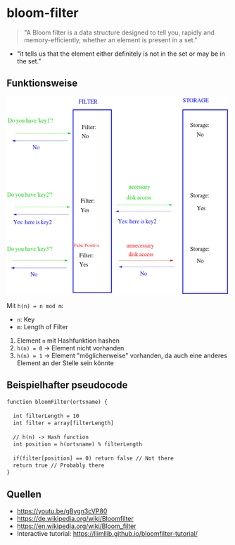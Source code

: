 # bloom-filter

> "A Bloom filter is a data structure designed to tell you, rapidly and memory-efficiently, whether an element is
> present in a set."

- "it tells us that the element either definitely is not in the set or may be in the set."

## Funktionsweise

![](./attachments/bloom-filter.png)

Mit `h(n) = n mod m`:

- `n`: Key
- `m`: Length of Filter

1. Element `n` mit Hashfunktion hashen
2. `h(n) = 0` -> Element nicht vorhanden
3. `h(n) = 1` -> Element "möglicherweise" vorhanden, da auch eine anderes Element an der Stelle sein könnte

## Beispielhafter pseudocode

```
function bloomFilter(ortsname) {

  int filterLength = 10
  int filter = array[filterLength]

  // h(n) -> Hash function
  int position = h(ortsname) % filterLength

  if(filter[position] == 0) return false // Not there
  return true // Probably there
}
```


## Quellen

- <https://youtu.be/gBygn3cVP80>
- <https://de.wikipedia.org/wiki/Bloomfilter>
- <https://en.wikipedia.org/wiki/Bloom_filter>
- Interactive tutorial: <https://llimllib.github.io/bloomfilter-tutorial/>
